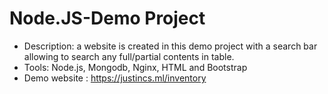 # Node.JS-Demo Project

- Description: a website is created in this demo project with a search bar allowing to search any full/partial contents in table.
- Tools: Node.js, Mongodb, Nginx, HTML and Bootstrap
- Demo website : https://justincs.ml/inventory

